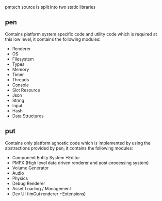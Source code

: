 
pmtech source is split into two static libraries

## pen
Contains platform system specific code and utility code which is required at this low level, it contains the following modules:

- Renderer
- OS
- Filesystem
- Types
- Memory
- Timer
- Threads
- Console
- Slot Resource
- Json
- String
- Input
- Hash
- Data Structures

## put
Contains only platform agnostic code which is implemented by using the abstractions provided by pen, it contains the following modules:

- Component Entity System +Editor
- PMFX (High level data driven renderer and post-processing system)
- Volume Generator
- Audio
- Physics
- Debug Renderer
- Asset Loading / Management
- Dev UI (ImGui renderer +Extensions)

